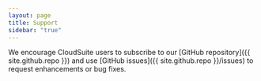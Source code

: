 ```yaml
---
layout: page
title: Support
sidebar: "true"
---
```


We encourage CloudSuite users to subscribe to our [GitHub repository]({{ site.github.repo }}) and use [GitHub issues]({{ site.github.repo }}/issues) to request enhancements or bug fixes.
